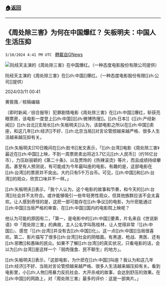 ###  [:house:返回](README.md)
---


## 《周处除三害》为何在中国爆红？ 矢板明夫：中国人生活压抑
`3/10/2024 4:41 PM UTC ` [轉載自GNews](https://gnews.org/articles/2382260)

![阮经天主演的《周处除三害》在中国爆红。（一种态度电影股份有限公司提供）](https://img.ltn.com.tw/Upload/news/600/2024/03/10/phpCt5vZp.jpg "阮经天主演的《周处除三害》在中国爆红。（一种态度电影股份有限公司提供）")

阮经天主演的《周处除三害》在[[zh:中国]]爆红。（一种态度电影股份有限[[zh:公司]]提供）

2024/03/11 00:41

黄筱薇／核稿编辑

〔即时新闻／综合报导〕犯罪剧情电影《周处除三害》在[[zh:中国]]爆红，斩获亮眼票房，该电影一度登上[[zh:中国]][[zh:微博热搜]]。[[zh:日本]]《[[zh:产经新闻]]》[[zh:台北]]支局长[[zh:矢板明夫]]认为，该部电影之所以在[[zh:中国]]卖座，和这几年[[zh:经济]]不好、[[zh:北京当局]]对言论管控越来越严格、很多人生活越来越压抑有关。

[[zh:矢板明夫]]10日晚间在[[zh:脸书]]发文表示，「[[zh:台湾]]电影《周处除三害》最近在[[zh:中国]]上映，不到一周票房卖出将近3.7亿元[[zh:人民币]]（约16亿台币），力压赵丽颖的《第二十条》、以及贾玲的《热辣滚烫》等片，而且成绩持续攀高。甚至有人预测说，有可能成为今年最叫座的电影。有趣的是，这部电影在[[zh:台湾]]的票房并不突出。大约只有5千万台币。可见，[[zh:中国]]和[[zh:台湾]]的观众，欣赏口味并不一样。」

[[zh:矢板明夫]]表示，「我个人认为，这个电影的故事和节奏，和今天的[[zh:台湾]]社会并不太符合。或许能够吸引一些年轻男性观众，但其他族群应该不会太喜欢。让人感到奇怪的是，这麽一部可能存在[[zh:争议]]的电影，为什麽能通过[[zh:中国]]当局严格的审查、在[[zh:中国]]国内的电影院上映呢？

他认为可能的原因有二，「第一，是电影中的[[zh:中国]]要素，片名来自《世说新语》中「周处除三害」的典故，主人公名字叫陈桂林，让人觉得非常『[[zh:中国]]』、感觉『[[zh:台湾]]并没有去[[zh:中国]]化』。这一点[[zh:中国]]当局很喜欢。第二、影片描写了很多[[zh:台湾]]社会的阴暗面。有黑道、枪战、黑医、还有[[zh:邪教]]和愚昧的民众。如果不了解[[zh:台湾]]的真实状况，只看电影的话，会以为[[zh:台湾]]是这样一个『弱肉强食、民不聊生』的地方」。

[[zh:矢板明夫]]表示，「这部电影，为什麽在[[zh:中国]]叫座？我认为和这几年[[zh:经济]]不好、当局对言论管控越来越严格、很多人生活越来越压抑有关。看到电影里，小[[zh:人物]]用暴力反抗社会、大开杀戒的故事，会达到舒压的效果。在[[zh:中国]]的网路上，对『周处除三害』最多的评价：这是一部爽片。」
